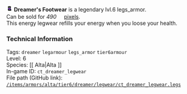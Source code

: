 ![ ](https://raw.githubusercontent.com/Ceterai/Enternia/main/items/armors/alta/tier6/dreamer/legwear/icon.png) **Dreamer's Footwear** is a legendary lvl.6 legs_armor.  
Can be sold for *490* <img src="https://starbounder.org/mediawiki/images/2/21/Pixel.png" width="12" height="16"/> [pixels](https://starbounder.org/Pixel).  
This energy legwear refills your energy when you loose your health.

### Technical Information

Tags: `dreamer` `legarmour` `legs_armor` `tier6armour`  
Level: 6  
Species: [[ Alta|Alta ]]  
In-game ID: `ct_dreamer_legwear`  
File path (GitHub link): [`/items/armors/alta/tier6/dreamer/legwear/ct_dreamer_legwear.legs`](https://github.com/Ceterai/Enternia/blob/main/items/armors/alta/tier6/dreamer/legwear/ct_dreamer_legwear.legs)
